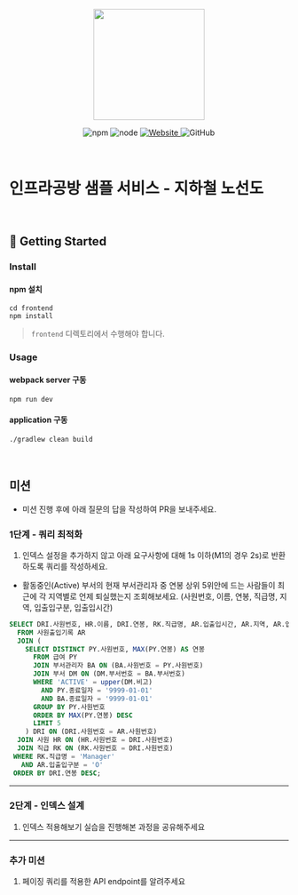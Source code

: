 <p align="center">
    <img width="200px;" src="https://raw.githubusercontent.com/woowacourse/atdd-subway-admin-frontend/master/images/main_logo.png"/>
</p>
<p align="center">
  <img alt="npm" src="https://img.shields.io/badge/npm-%3E%3D%205.5.0-blue">
  <img alt="node" src="https://img.shields.io/badge/node-%3E%3D%209.3.0-blue">
  <a href="https://edu.nextstep.camp/c/R89PYi5H" alt="nextstep atdd">
    <img alt="Website" src="https://img.shields.io/website?url=https%3A%2F%2Fedu.nextstep.camp%2Fc%2FR89PYi5H">
  </a>
  <img alt="GitHub" src="https://img.shields.io/github/license/next-step/atdd-subway-service">
</p>

<br>

# 인프라공방 샘플 서비스 - 지하철 노선도

<br>

## 🚀 Getting Started

### Install
#### npm 설치
```
cd frontend
npm install
```
> `frontend` 디렉토리에서 수행해야 합니다.

### Usage
#### webpack server 구동
```
npm run dev
```
#### application 구동
```
./gradlew clean build
```
<br>

## 미션

* 미션 진행 후에 아래 질문의 답을 작성하여 PR을 보내주세요.

### 1단계 - 쿼리 최적화

1. 인덱스 설정을 추가하지 않고 아래 요구사항에 대해 1s 이하(M1의 경우 2s)로 반환하도록 쿼리를 작성하세요.

- 활동중인(Active) 부서의 현재 부서관리자 중 연봉 상위 5위안에 드는 사람들이 최근에 각 지역별로 언제 퇴실했는지 조회해보세요. (사원번호, 이름, 연봉, 직급명, 지역, 입출입구분, 입출입시간)
```sql
SELECT DRI.사원번호, HR.이름, DRI.연봉, RK.직급명, AR.입출입시간, AR.지역, AR.입출입구분
  FROM 사원출입기록 AR
  JOIN (
	SELECT DISTINCT PY.사원번호, MAX(PY.연봉) AS 연봉
	  FROM 급여 PY
	  JOIN 부서관리자 BA ON (BA.사원번호 = PY.사원번호)
	  JOIN 부서 DM ON (DM.부서번호 = BA.부서번호)
	  WHERE 'ACTIVE' = upper(DM.비고)
		AND PY.종료일자 = '9999-01-01'
	    AND BA.종료일자 = '9999-01-01'
	  GROUP BY PY.사원번호
	  ORDER BY MAX(PY.연봉) DESC
	  LIMIT 5
    ) DRI ON (DRI.사원번호 = AR.사원번호)
  JOIN 사원 HR ON (HR.사원번호 = DRI.사원번호)
  JOIN 직급 RK ON (RK.사원번호 = DRI.사원번호)
 WHERE RK.직급명 = 'Manager'
   AND AR.입출입구분 = 'O'
 ORDER BY DRI.연봉 DESC;
```

---

### 2단계 - 인덱스 설계

1. 인덱스 적용해보기 실습을 진행해본 과정을 공유해주세요

---

### 추가 미션

1. 페이징 쿼리를 적용한 API endpoint를 알려주세요
